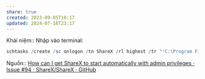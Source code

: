 ```yaml
---
share: true
created: 2023-09-05T16:17
updated: 2024-07-16T23:17
---
```

Khái niệm:: 
Nhập vào terminal:
```PowerShell
schtasks /create /sc onlogon /tn ShareX /rl highest /tr "'C:\Program Files\ShareX\ShareX.exe' -silent"
```
Nguồn:: [How can I get ShareX to start automatically with admin privileges · Issue #94 · ShareX/ShareX · GitHub](https://github.com/ShareX/ShareX/issues/94)